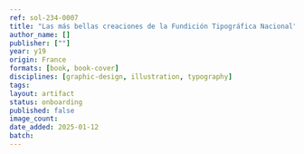 ```yaml
---
ref: sol-234-0007
title: "Las más bellas creaciones de la Fundición Tipográfica Nacional"
author_name: []
publisher: [""]
year: y19
origin: France
formats: [book, book-cover]
disciplines: [graphic-design, illustration, typography]
tags:
layout: artifact
status: onboarding
published: false
image_count:
date_added: 2025-01-12
batch:
---
```

